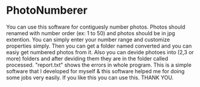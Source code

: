 # PhotoNumberer

You can use this software for contiguesly number photos. 
Photos should renamed with number order (ex: 1 to 50) and photos should be in jpg extention.
You can simply enter your number range and customize properties simply.
Then you can get a folder named converted and you can easiy get numbered photos from it.
Also you can devide photoes into (2,3 or more) folders and after deviding them they are in the folder called processed.
"report.txt" shows the errors in whole program.
This is a simple software that I developed for myself & this software helped me for doing some jobs very easily. If you like this you can use this.
THANK YOU.

